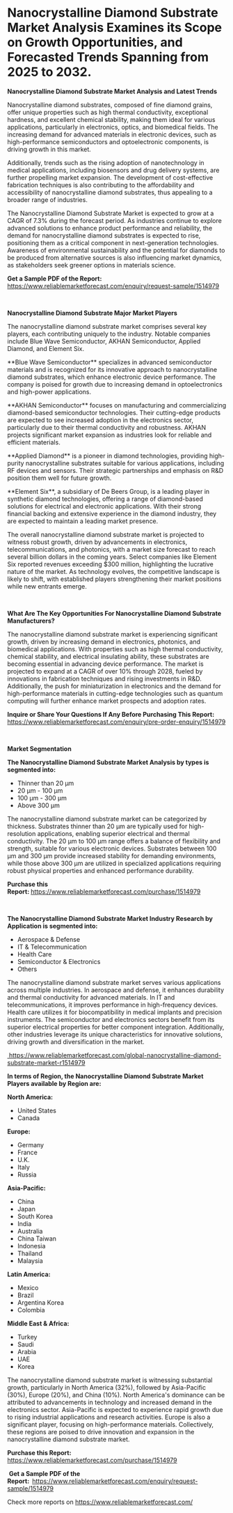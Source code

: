 <p><h1>Nanocrystalline Diamond Substrate Market Analysis Examines its Scope on Growth Opportunities, and Forecasted Trends Spanning from 2025 to 2032.</h1></p><p><strong>Nanocrystalline Diamond Substrate Market Analysis and Latest Trends</strong></p>
<p><p>Nanocrystalline diamond substrates, composed of fine diamond grains, offer unique properties such as high thermal conductivity, exceptional hardness, and excellent chemical stability, making them ideal for various applications, particularly in electronics, optics, and biomedical fields. The increasing demand for advanced materials in electronic devices, such as high-performance semiconductors and optoelectronic components, is driving growth in this market. </p><p>Additionally, trends such as the rising adoption of nanotechnology in medical applications, including biosensors and drug delivery systems, are further propelling market expansion. The development of cost-effective fabrication techniques is also contributing to the affordability and accessibility of nanocrystalline diamond substrates, thus appealing to a broader range of industries. </p><p>The Nanocrystalline Diamond Substrate Market is expected to grow at a CAGR of 7.3% during the forecast period. As industries continue to explore advanced solutions to enhance product performance and reliability, the demand for nanocrystalline diamond substrates is expected to rise, positioning them as a critical component in next-generation technologies. Awareness of environmental sustainability and the potential for diamonds to be produced from alternative sources is also influencing market dynamics, as stakeholders seek greener options in materials science.</p></p>
<p><strong>Get a Sample PDF of the Report:&nbsp;</strong> <a href="https://www.reliablemarketforecast.com/enquiry/request-sample/1514979?utm_campaign=1840&utm_medium=2&utm_source=Github&utm_content=ia&utm_term=18012025&utm_id=nanocrystalline-diamond-substrate">https://www.reliablemarketforecast.com/enquiry/request-sample/1514979</a></p>
<p>&nbsp;</p>
<p><strong>Nanocrystalline Diamond Substrate Major Market Players</strong></p>
<p><p>The nanocrystalline diamond substrate market comprises several key players, each contributing uniquely to the industry. Notable companies include Blue Wave Semiconductor, AKHAN Semiconductor, Applied Diamond, and Element Six.</p><p>**Blue Wave Semiconductor** specializes in advanced semiconductor materials and is recognized for its innovative approach to nanocrystalline diamond substrates, which enhance electronic device performance. The company is poised for growth due to increasing demand in optoelectronics and high-power applications.</p><p>**AKHAN Semiconductor** focuses on manufacturing and commercializing diamond-based semiconductor technologies. Their cutting-edge products are expected to see increased adoption in the electronics sector, particularly due to their thermal conductivity and robustness. AKHAN projects significant market expansion as industries look for reliable and efficient materials.</p><p>**Applied Diamond** is a pioneer in diamond technologies, providing high-purity nanocrystalline substrates suitable for various applications, including RF devices and sensors. Their strategic partnerships and emphasis on R&D position them well for future growth.</p><p>**Element Six**, a subsidiary of De Beers Group, is a leading player in synthetic diamond technologies, offering a range of diamond-based solutions for electrical and electronic applications. With their strong financial backing and extensive experience in the diamond industry, they are expected to maintain a leading market presence.</p><p>The overall nanocrystalline diamond substrate market is projected to witness robust growth, driven by advancements in electronics, telecommunications, and photonics, with a market size forecast to reach several billion dollars in the coming years. Select companies like Element Six reported revenues exceeding $300 million, highlighting the lucrative nature of the market. As technology evolves, the competitive landscape is likely to shift, with established players strengthening their market positions while new entrants emerge.</p></p>
<p>&nbsp;</p>
<p><strong>What Are The Key Opportunities For Nanocrystalline Diamond Substrate Manufacturers?</strong></p>
<p><p>The nanocrystalline diamond substrate market is experiencing significant growth, driven by increasing demand in electronics, photonics, and biomedical applications. With properties such as high thermal conductivity, chemical stability, and electrical insulating ability, these substrates are becoming essential in advancing device performance. The market is projected to expand at a CAGR of over 10% through 2028, fueled by innovations in fabrication techniques and rising investments in R&D. Additionally, the push for miniaturization in electronics and the demand for high-performance materials in cutting-edge technologies such as quantum computing will further enhance market prospects and adoption rates.</p></p>
<p><strong>Inquire or Share Your Questions If Any Before Purchasing This Report:</strong> <a href="https://www.reliablemarketforecast.com/enquiry/pre-order-enquiry/1514979?utm_campaign=1840&utm_medium=2&utm_source=Github&utm_content=ia&utm_term=18012025&utm_id=nanocrystalline-diamond-substrate">https://www.reliablemarketforecast.com/enquiry/pre-order-enquiry/1514979</a></p>
<p>&nbsp;</p>
<p><strong>Market Segmentation</strong></p>
<p><strong>The Nanocrystalline Diamond Substrate Market Analysis by types is segmented into:</strong></p>
<p><ul><li>Thinner than 20 µm</li><li>20 µm - 100 µm</li><li>100 µm - 300 µm</li><li>Above 300 µm</li></ul></p>
<p><p>The nanocrystalline diamond substrate market can be categorized by thickness. Substrates thinner than 20 µm are typically used for high-resolution applications, enabling superior electrical and thermal conductivity. The 20 µm to 100 µm range offers a balance of flexibility and strength, suitable for various electronic devices. Substrates between 100 µm and 300 µm provide increased stability for demanding environments, while those above 300 µm are utilized in specialized applications requiring robust physical properties and enhanced performance durability.</p></p>
<p><strong>Purchase this Report:&nbsp;</strong><a href="https://www.reliablemarketforecast.com/purchase/1514979?utm_campaign=1840&utm_medium=2&utm_source=Github&utm_content=ia&utm_term=18012025&utm_id=nanocrystalline-diamond-substrate">https://www.reliablemarketforecast.com/purchase/1514979</a></p>
<p>&nbsp;</p>
<p><strong>The Nanocrystalline Diamond Substrate Market Industry Research by Application is segmented into:</strong></p>
<p><ul><li>Aerospace & Defense</li><li>IT & Telecommunication</li><li>Health Care</li><li>Semiconductor & Electronics</li><li>Others</li></ul></p>
<p><p>The nanocrystalline diamond substrate market serves various applications across multiple industries. In aerospace and defense, it enhances durability and thermal conductivity for advanced materials. In IT and telecommunications, it improves performance in high-frequency devices. Health care utilizes it for biocompatibility in medical implants and precision instruments. The semiconductor and electronics sectors benefit from its superior electrical properties for better component integration. Additionally, other industries leverage its unique characteristics for innovative solutions, driving growth and diversification in the market.</p></p>
<p><a href="https://www.reliablemarketforecast.com/global-nanocrystalline-diamond-substrate-market-r1514979?utm_campaign=1840&utm_medium=2&utm_source=Github&utm_content=ia&utm_term=18012025&utm_id=nanocrystalline-diamond-substrate">&nbsp;https://www.reliablemarketforecast.com/global-nanocrystalline-diamond-substrate-market-r1514979</a></p>
<p><strong>In terms of Region, the Nanocrystalline Diamond Substrate Market Players available by Region are:</strong></p>
<p>
    <p> <strong> North America: </strong>
        <ul>
            <li>United States</li>
            <li>Canada</li>
        </ul>
        </p> 
    <p> <strong> Europe: </strong>
        <ul>
            <li>Germany</li>
            <li>France</li>
            <li>U.K.</li>
            <li>Italy</li>
            <li>Russia</li>
        </ul>
        </p> 
    <p> <strong> Asia-Pacific: </strong>
        <ul>
            <li>China</li>
            <li>Japan</li>
            <li>South Korea</li>
            <li>India</li>
            <li>Australia</li>
            <li>China Taiwan</li>
            <li>Indonesia</li>
            <li>Thailand</li>
            <li>Malaysia</li>
        </ul>
        </p> 
    <p> <strong> Latin America: </strong>
        <ul>
            <li>Mexico</li>
            <li>Brazil</li>
            <li>Argentina Korea</li>
            <li>Colombia</li>
        </ul>
        </p> 
    <p> <strong> Middle East & Africa: </strong>
        <ul>
            <li>Turkey</li>
            <li>Saudi</li>
            <li>Arabia</li>
            <li>UAE</li>
            <li>Korea</li>
        </ul>
    </p>
    </p>
<p><p>The nanocrystalline diamond substrate market is witnessing substantial growth, particularly in North America (32%), followed by Asia-Pacific (30%), Europe (20%), and China (10%). North America's dominance can be attributed to advancements in technology and increased demand in the electronics sector. Asia-Pacific is expected to experience rapid growth due to rising industrial applications and research activities. Europe is also a significant player, focusing on high-performance materials. Collectively, these regions are poised to drive innovation and expansion in the nanocrystalline diamond substrate market.</p></p>
<p><strong>Purchase this Report: </strong><a href="https://www.reliablemarketforecast.com/purchase/1514979?utm_campaign=1840&utm_medium=2&utm_source=Github&utm_content=ia&utm_term=18012025&utm_id=nanocrystalline-diamond-substrate">https://www.reliablemarketforecast.com/purchase/1514979</a></p>
<p>&nbsp;<strong>Get a Sample PDF of the Report:&nbsp;&nbsp;</strong><a href="https://www.reliablemarketforecast.com/enquiry/request-sample/1514979?utm_campaign=1840&utm_medium=2&utm_source=Github&utm_content=ia&utm_term=18012025&utm_id=nanocrystalline-diamond-substrate">https://www.reliablemarketforecast.com/enquiry/request-sample/1514979</a></p>
<p><strong></strong></p>
<p>Check more reports on <a href="https://www.reliablemarketforecast.com/?utm_campaign=1840&utm_medium=2&utm_source=Github&utm_content=ia&utm_term=18012025&utm_id=nanocrystalline-diamond-substrate">https://www.reliablemarketforecast.com/</a></p>